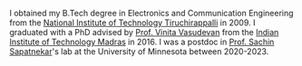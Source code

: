 I obtained my B.Tech degree in Electronics and Communication Engineering from the [National Institute of Technology Tiruchirappalli](https://nitt.edu/home/academics/departments/ece/) in 2009. I graduated with a PhD advised by [Prof. Vinita Vasudevan](https://www.ee.iitm.ac.in/~vinita) from the [Indian Institute of Technology Madras](https://www.ee.iitm.ac.in) in 2016. I was a postdoc in [Prof. Sachin Sapatnekar](https://www.ece.umn.edu/~sachin)'s lab at the University of Minnesota between 2020-2023. 
